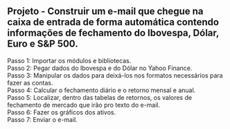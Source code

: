 <h2>Projeto - Construir um e-mail que chegue na caixa de entrada de forma automática contendo informações de fechamento do Ibovespa, Dólar, Euro e S&P 500.</h2>
Passo 1: Importar os módulos e bibliotecas.<br>
Passo 2: Pegar dados do Ibovespa e do Dólar no Yahoo Finance.<br>
Passo 3: Manipular os dados para deixá-los nos formatos necessários para fazer as contas.<br>
Passo 4: Calcular o fechamento diário e o retorno mensal e anual.<br>
Passo 5: Localizar, dentro das tabelas de retornos, os valores de fechamento de mercado que irão pro texto do e-mail.<br>
Passo 6: Fazer os gráficos dos ativos.<br>
Passo 7: Enviar o e-mail.<br>
